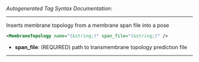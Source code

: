 _Autogenerated Tag Syntax Documentation:_

---
Inserts membrane topology from a membrane span file into a pose

```xml
<MembraneTopology name="(&string;)" span_file="(&string;)" />
```

-   **span_file**: (REQUIRED) path to transmembrane topology prediction file

---

